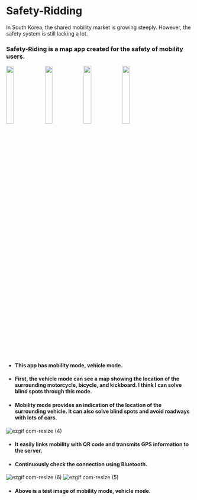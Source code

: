 # Safety-Ridding
 In South Korea, the shared mobility market is growing steeply. However, the safety system is still lacking a lot.
### Safety-Riding is a map app created for the safety of mobility users.

<img src = "https://user-images.githubusercontent.com/52908154/80011482-e49cca00-8506-11ea-801a-f58b055fb7a0.png" width = 20%><img>
<img src = "https://user-images.githubusercontent.com/52908154/80011469-e070ac80-8506-11ea-9d53-f844ffdb0426.png" width = 20%><img>
<img src = "https://user-images.githubusercontent.com/52908154/80011263-98518a00-8506-11ea-9423-fd7999770b4e.png" width = 20%><img>
<img src = "https://user-images.githubusercontent.com/52908154/80011403-c931bf00-8506-11ea-8613-62be139395e8.png" width = 20%><img>

* #### This app has mobility mode, vehicle mode.
* #### First, the vehicle mode can see a map showing the location of the surrounding motorcycle, bicycle, and kickboard. I think I can solve blind spots through this mode.
* #### Mobility mode provides an indication of the location of the surrounding vehicle. It can also solve blind spots and avoid roadways with lots of cars.  




![ezgif com-resize (4)](https://user-images.githubusercontent.com/52908154/79536555-4ac6be80-80bb-11ea-8c66-b1f8e07f8fc7.gif)  
* #### It easily links mobility with QR code and transmits GPS information to the server. 
* #### Continuously check the connection using Bluetooth.


![ezgif com-resize (6)](https://user-images.githubusercontent.com/52908154/79536547-48fcfb00-80bb-11ea-998b-28f351d68e0c.gif)
![ezgif com-resize (5)](https://user-images.githubusercontent.com/52908154/79536551-4a2e2800-80bb-11ea-85c9-add8510da0d6.gif)  
* #### Above is a test image of mobility mode, vehicle mode.
